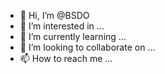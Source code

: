 - 👋 Hi, I’m @BSDO
- 👀 I’m interested in ...
- 🌱 I’m currently learning ...
- 💞️ I’m looking to collaborate on ...
- 📫 How to reach me ...

<!---
BSDO/BSDO is a ✨ special ✨ repository because its `README.md` (this file) appears on your GitHub profile.
You can click the Preview link to take a look at your changes.
--->
